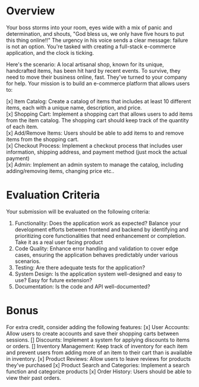 # Overview

Your boss storms into your room, eyes wide with a mix of panic and determination, and shouts, "God bless us, we only have five hours to put this thing online!!" The urgency in his voice sends a clear message: failure is not an option. You're tasked with creating a full-stack e-commerce application, and the clock is ticking.

Here's the scenario: A local artisanal shop, known for its unique, handcrafted items, has been hit hard by recent events. To survive, they need to move their business online, fast. They've turned to your company for help. Your mission is to build an e-commerce platform that allows users to:

[x] Item Catalog: Create a catalog of items that includes at least 10 different items, each with a unique name, description, and price. \
[x] Shopping Cart: Implement a shopping cart that allows users to add items from the item catalog. The shopping cart should keep track of the quantity of each item. \
[x] Add/Remove Items: Users should be able to add items to and remove items from the shopping cart. \
[x] Checkout Process: Implement a checkout process that includes user information, shipping address, and payment method (just mock the actual payment) \
[x] Admin: Implement an admin system to manage the catalog, including adding/removing items, changing price etc..

# Evaluation Criteria

Your submission will be evaluated on the following criteria:
1. Functionality: Does the application work as expected? Balance your development efforts between frontend and backend by identifying and prioritizing core functionalities that need enhancement or completion. Take it as a real user facing product
2. Code Quality: Enhance error handling and validation to cover edge cases, ensuring the application behaves predictably under various scenarios.
3. Testing: Are there adequate tests for the application?
4. System Design: Is the application system well-designed and easy to use? Easy for future extension?
5. Documentation: Is the code and API well-documented?

# Bonus

For extra credit, consider adding the following features:
[x] User Accounts: Allow users to create accounts and save their shopping carts between sessions.
[] Discounts: Implement a system for applying discounts to items or orders.
[] Inventory Management: Keep track of inventory for each item and prevent users from adding more of an item to their cart than is available in inventory.
[x] Product Reviews: Allow users to leave reviews for products they've purchased
[x] Product Search and Categories: Implement a search function and categorize products
[x] Order History: Users should be able to view their past orders.
